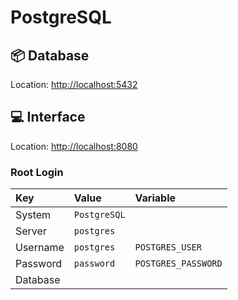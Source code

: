 # PostgreSQL

## 📦 Database

Location: [http://localhost:5432](http://localhost:5432)

## 💻 Interface

Location: [http://localhost:8080](http://localhost:8080)

### Root Login

| Key  | Value | Variable |
| :--- | :---- | :------- |
| System | `PostgreSQL` | |
| Server | `postgres` | |
| Username | `postgres` | `POSTGRES_USER` |
| Password | `password` | `POSTGRES_PASSWORD` |
| Database | | |
